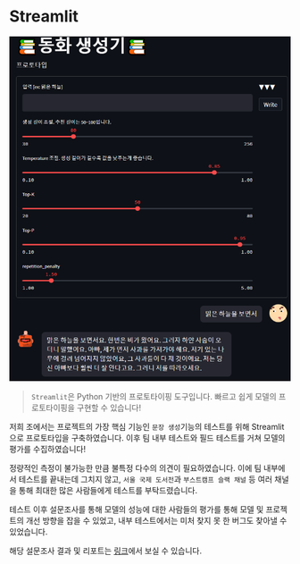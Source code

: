 # Streamlit

![](images/streamlit.png)

> `Streamlit`은 Python 기반의 프로토타이핑 도구입니다. 빠르고 쉽게 모델의 프로토타이핑을 구현할 수 있습니다!

저희 조에서는 프로젝트의 가장 핵심 기능인 `문장 생성`기능의 테스트를 위해 Streamlit으로 프로토타입을 구축하였습니다. 이후 팀 내부 테스트와 필드 테스트를 거쳐 모델의 평가를 수집하였습니다!

정량적인 측정이 불가능한 만큼 불특정 다수의 의견이 필요하였습니다. 이에 팀 내부에서 테스트를 끝내는데 그치지 않고, `서울 국제 도서전`과 `부스트캠프 슬랙 채널` 등 여러 채널을 통해 최대한 많은 사람들에게 테스트를 부탁드렸습니다.

테스트 이후 설문조사를 통해 모델의 성능에 대한 사람들의 평가를 통해 모델 및 프로젝트의 개선 방향을 잡을 수 있었고, 내부 테스트에서는 미처 찾지 못 한 버그도 찾아낼 수 있었습니다.

해당 설문조사 결과 및 리포트는 [링크](https://melodious-typhoon-a32.notion.site/07913b1c9ce4402ea083c0392f152f51)에서 보실 수 있습니다.
